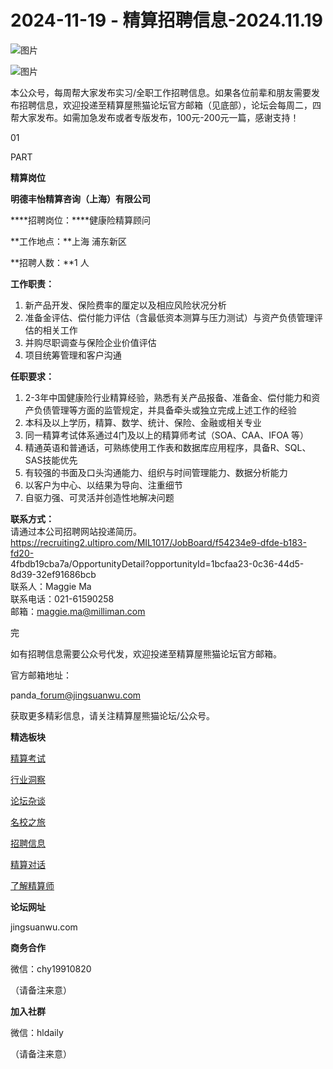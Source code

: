 # 2024-11-19 - 精算招聘信息-2024.11.19

![图片](https://mmbiz.qpic.cn/mmbiz_jpg/PVTr5cqOmdsiaicIRGthO3IhpdkibrFUWVU1xAtP9ZY24c0vAhCVJo55thjfrfia19NvibyVvich2UW9I8vGCty5LxNw/640?wx_fmt=jpeg&tp=webp&wxfrom=5&wx_lazy=1)

![图片](https://mmbiz.qpic.cn/mmbiz_png/7QRTvkK2qC63c02mKcsfAaJ8sNcicTvg22UkHHibvKiasFS9FS6E4FeV0Dibe7as7h4tm8p7EfNfI06adlGbL2icYjw/640?wx_fmt=png&tp=webp&wxfrom=5&wx_lazy=1)

本公众号，每周帮大家发布实习/全职工作招聘信息。如果各位前辈和朋友需要发布招聘信息，欢迎投递至精算屋熊猫论坛官方邮箱（见底部），论坛会每周二，四帮大家发布。如需加急发布或者专版发布，100元-200元一篇，感谢支持！

01

PART

**精算岗位**

**明德丰怡精算咨询（上海）有限公司**

****招聘岗位：****健康险精算顾问

**工作地点：**上海 浦东新区

**招聘人数：**1 人

**工作职责：**

1. 新产品开发、保险费率的厘定以及相应风险状况分析
2. 准备金评估、偿付能力评估（含最低资本测算与压力测试）与资产负债管理评估的相关工作
3. 并购尽职调查与保险企业价值评估
4. 项目统筹管理和客户沟通

**任职要求：**

1. 2-3年中国健康险行业精算经验，熟悉有关产品报备、准备金、偿付能力和资产负债管理等方面的监管规定，并具备牵头或独立完成上述工作的经验
2. 本科及以上学历，精算、数学、统计、保险、金融或相关专业
3. 同一精算考试体系通过4门及以上的精算师考试（SOA、CAA、IFOA 等）
4. 精通英语和普通话，可熟练使用工作表和数据库应用程序，具备R、SQL、SAS技能优先
5. 有较强的书面及口头沟通能力、组织与时间管理能力、数据分析能力
6. 以客户为中心、以结果为导向、注重细节
7. 自驱力强、可灵活并创造性地解决问题

**联系方式：**  
请通过本公司招聘网站投递简历。  
https://recruiting2.ultipro.com/MIL1017/JobBoard/f54234e9-dfde-b183-fd20-  
4fbdb19cba7a/OpportunityDetail?opportunityId=1bcfaa23-0c36-44d5-8d39-32ef91686bcb   
联系人：Maggie Ma   
联系电话：021-61590258   
邮箱：maggie.ma@milliman.com


完

如有招聘信息需要公众号代发，欢迎投递至精算屋熊猫论坛官方邮箱。

官方邮箱地址：

panda\_forum@jingsuanwu.com

获取更多精彩信息，请关注精算屋熊猫论坛/公众号。

**精选板块**

[精算考试](https://mp.weixin.qq.com/mp/appmsgalbum?__biz=Mzg5NzkwMTMzMA==&action=getalbum&album_id=2804960172988448769#wechat_redirect)

[行业洞察](https://mp.weixin.qq.com/mp/appmsgalbum?__biz=Mzg5NzkwMTMzMA==&action=getalbum&album_id=2804965799378829313#wechat_redirect)

[论坛杂谈](https://mp.weixin.qq.com/mp/appmsgalbum?__biz=Mzg5NzkwMTMzMA==&action=getalbum&album_id=2804979947286315009#wechat_redirect)

[名校之旅](https://mp.weixin.qq.com/mp/appmsgalbum?__biz=Mzg5NzkwMTMzMA==&action=getalbum&album_id=2804975288236654595#wechat_redirect)

[招聘信息](https://mp.weixin.qq.com/mp/appmsgalbum?__biz=Mzg5NzkwMTMzMA==&action=getalbum&album_id=2809916434738069507#wechat_redirect)

[精算对话](https://mp.weixin.qq.com/mp/appmsgalbum?__biz=Mzg5NzkwMTMzMA==&action=getalbum&album_id=3028246288796221446#wechat_redirect)

[了解精算师](https://mp.weixin.qq.com/mp/appmsgalbum?__biz=Mzg5NzkwMTMzMA==&action=getalbum&album_id=2804971247444180995#wechat_redirect)

**论坛网址**

jingsuanwu.com

**商务合作**

微信：chy19910820

（请备注来意）

**加入社群**

微信：hldaily

（请备注来意）